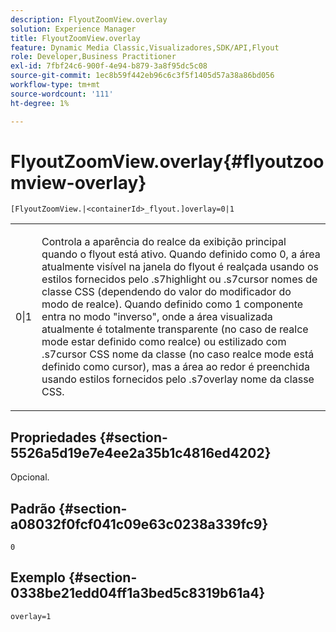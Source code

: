 ```yaml
---
description: FlyoutZoomView.overlay
solution: Experience Manager
title: FlyoutZoomView.overlay
feature: Dynamic Media Classic,Visualizadores,SDK/API,Flyout
role: Developer,Business Practitioner
exl-id: 7fbf24c6-900f-4e94-b879-3a8f95dc5c08
source-git-commit: 1ec8b59f442eb96c6c3f5f1405d57a38a86bd056
workflow-type: tm+mt
source-wordcount: '111'
ht-degree: 1%

---
```


# FlyoutZoomView.overlay{#flyoutzoomview-overlay}

`[FlyoutZoomView.|<containerId>_flyout.]overlay=0|1`

<table id="table_D052090D052D4273B37872C0C7E09E4B"> 
 <tbody> 
  <tr> 
   <td colname="col1"> <p><span class="codeph"> 0|1</span> </p> </td> 
   <td colname="col2"> <p> Controla a aparência do realce da exibição principal quando o flyout está ativo. Quando definido como <span class="codeph"> 0</span>, a área atualmente visível na janela do flyout é realçada usando os estilos fornecidos pelo <span class="codeph"> .s7highlight</span> ou <span class="codeph"> .s7cursor</span> nomes de classe CSS (dependendo do valor do <span class="codeph"> modificador do modo de realce</span>). Quando definido como <span class="codeph"> 1</span> componente entra no modo "inverso", onde a área visualizada atualmente é totalmente transparente (no caso de <span class="codeph"> realce mode</span> estar definido como <span class="codeph"> realce</span>) ou estilizado com <span class="codeph"> .s7cursor</span> CSS nome da classe (no caso <span class="codeph"> realce mode</span> está definido como <span class="codeph"> cursor</span>), mas a área ao redor é preenchida usando estilos fornecidos pelo <span class="codeph"> .s7overlay</span> nome da classe CSS. </p> </td> 
  </tr> 
 </tbody> 
</table>

## Propriedades {#section-5526a5d19e7e4ee2a35b1c4816ed4202}

Opcional.

## Padrão {#section-a08032f0fcf041c09e63c0238a339fc9}

`0`

## Exemplo {#section-0338be21edd04ff1a3bed5c8319b61a4}

`overlay=1`
